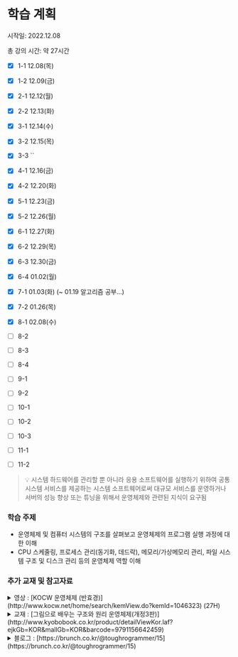# 학습 계획

시작일: 2022.12.08

총 강의 시간: 약 27시간

- [x] 1-1 12.08(목)

- [x] 1-2 12.09(금)

- [x] 2-1 12.12(월)

- [x] 2-2 12.13(화)

- [x] 3-1 12.14(수)

- [x] 3-2 12.15(목)

- [x] 3-3 ``

- [x] 4-1 12.16(금)

- [x] 4-2 12.20(화)

- [x] 5-1 12.23(금)

- [x] 5-2 12.26(월)

- [x] 6-1 12.27(화)

- [x] 6-2 12.29(목)

- [x] 6-3 12.30(금)

- [x] 6-4 01.02(월)

- [x] 7-1 01.03(화)     (\~ 01.19 알고리즘 공부...)

- [x] 7-2 01.26(목)

- [x] 8-1 02.08(수)

- [ ] 8-2

- [ ] 8-3

- [ ] 8-4

- [ ] 9-1

- [ ] 9-2

- [ ] 10-1

- [ ] 10-2

- [ ] 10-3

- [ ] 11-1

- [ ] 11-2

> :bulb: 시스템 하드웨어를 관리할 뿐 아니라 응용 소프트웨어를 실행하기 위하여 공통 시스템 서비스를 제공하는 시스템 소프트웨어로써 대규모 서비스를 운영하거나 서버의 성능 향상 또는 튜닝을 위해서 운영체제와 관련된 지식이 요구됨

### 학습 주제

- 운영체제 및 컴퓨터 시스템의 구조를 살펴보고 운영체제의 프로그램 실행 과정에 대한 이해
- CPU 스케줄링, 프로세스 관리(동기화, 데드락), 메모리/가상메모리 관리, 파일 시스템 구조 및 디스크 관리 등의 운영체제 역할 이해

### 추가 교재 및 참고자료

<details>
<summary>영상 : [KOCW 운영체제 (반효경)](http://www.kocw.net/home/search/kemView.do?kemId=1046323) (27H)</summary>

- 주요 내용이 잘 구성되어 있고 PPT가 영상에서 동시에 보이며, 전달 방법도 좋습니다.
  
  </details>

<details>
<summary>교재 : [그림으로 배우는 구조와 원리 운영체제(개정3판)](http://www.kyobobook.co.kr/product/detailViewKor.laf?ejkGb=KOR&mallGb=KOR&barcode=9791156642459)</summary>

- 운영체제 입문에 꼭 필요한 기본 개념과 원리를 그림을 중심으로 자세히 설명하고 있다. 최신 경향을 반영하였으며 전체 본문을 이해하기 쉽게 풀었음
  
  </details>

<details>
<summary>블로그 : [https://brunch.co.kr/@toughrogrammer/15](https://brunch.co.kr/@toughrogrammer/15)</summary>

- 운영 체제가 하는 일들과 그 일을 하기 위해 어떤 자료구조와 알고리즘을 사용하는지 배움
  
  - 프로세스 관리
  
  - 메모리 관리
  
  - 스토리지 관리
  
  - 보호와 보안
  
  - 프로세스 생애 주기
  
  - 스케쥴링
  
  - 프로세스 연산들
  
  - 프로세스간 통신
  
  - 쓰레드
  
  - 동기화
  
  - 프로그램 로딩
  
  - 주소 변환
  
  - 스와핑
  
  - 연속적인 메모리 할당
  
  - 세그먼테이션
  
  - 페이징
  
  - 페이지 테이블 구조
  
  - 수정 시 복사
  
  - 커널 메모리 할당
  
  - 대용량 저장장치
  
  - 파일 시스템 구현
  
  - 성능
  
  - I/O 시스템
  
  - 보호와 보안, 접근제어
    
    </details>